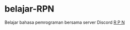 # belajar-RPN

Belajar bahasa pemrograman bersama server Discord <a href="https://discord.gg/ufbRBRTKN8">R P N</a>
